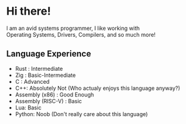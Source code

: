 # Hi there!
I am an avid systems programmer, I like working with \
Operating Systems, Drivers, Compilers, and so much more!

## Language Experience
- Rust : Intermediate
- Zig : Basic-Intermediate
- C : Advanced
- C++: Absolutely Not (Who actualy enjoys this language anyway?)
- Assembly (x86) : Good Enough
- Assembly (RISC-V) : Basic
- Lua: Basic
- Python: Noob (Don't really care about this language)

